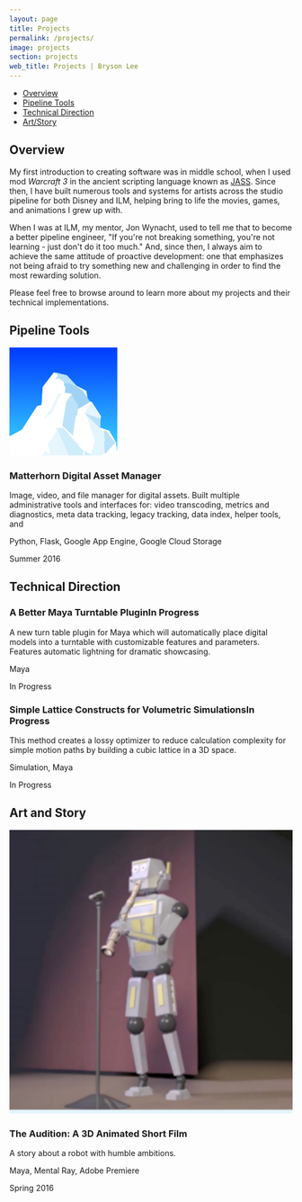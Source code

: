 ```yaml
---
layout: page
title: Projects
permalink: /projects/
image: projects
section: projects
web_title: Projects | Bryson Lee
---
```



* [Overview](#overview)
* [Pipeline Tools](#pipeline-tools)
* [Technical Direction](#technical-direction)
* [Art/Story](#art-and-story)


## Overview
My first introduction to creating software was in middle school, when I used mod *Warcraft 3* in the ancient scripting language known as [JASS](https://en.wikipedia.org/wiki/JASS). Since then, I have built numerous tools and systems for artists across the studio pipeline for both Disney and ILM, helping bring to life the movies, games, and animations I grew up with. 

When I was at ILM, my mentor, Jon Wynacht, used to tell me that to become a better pipeline engineer, "If you're not breaking something, you're not learning - just don't do it too much." And, since then, I always aim to achieve the same attitude of proactive development: one that emphasizes not being afraid to try something new and challenging in order to find the most rewarding solution.

Please feel free to browse around to learn more about my projects and their technical implementations.

## Pipeline Tools
<div class="project-entry d-flex">
  <img class="align-self-start hidden-xs-down" src="/assets/img/matterhorn_square.png">
  <div class="align-self-start">
    <h3 class="project-title">Matterhorn Digital Asset Manager</h3>
    <p>Image, video, and file manager for digital assets. Built multiple administrative tools and interfaces for: video transcoding, metrics and diagnostics, meta data tracking, legacy tracking, data index, helper tools, and</p>
    <p class="project-annotation"><i class="fa fa-file-code-o"></i>Python, Flask, Google App Engine, Google Cloud Storage</p>
    <p class="project-annotation"><i class="fa fa-calendar-o"></i>Summer 2016</p>
  </div>
</div>

## Technical Direction
<div class="project-entry d-flex">
  <div class="align-self-start">
    <h3 class="project-title">A Better Maya Turntable Plugin<span class="badge">In Progress</span></h3>
    <p>A new turn table plugin for Maya which will automatically place digital models into a turntable with customizable features and parameters. Features automatic lightning for dramatic showcasing.</p>
    <p class="project-annotation"><i class="fa fa-file-code-o"></i>Maya</p>
    <p class="project-annotation"><i class="fa fa-calendar-o"></i>In Progress</p>
  </div>
</div>
<div class="project-entry d-flex">
  <div class="align-self-start">
    <h3 class="project-title">Simple Lattice Constructs for Volumetric Simulations<span class="badge">In Progress</span></h3>
    <p>This method creates a lossy optimizer to reduce calculation complexity for simple motion paths by building a cubic lattice in a 3D space.</p>
    <p class="project-annotation"><i class="fa fa-file-code-o"></i>Simulation, Maya</p>
    <p class="project-annotation"><i class="fa fa-calendar-o"></i>In Progress</p>
  </div>
</div>

## Art and Story
<div class="project-entry d-flex">
  <img class="align-self-start hidden-xs-down" src="/assets/img/audition_square.png">
  <div class="align-self-start">
    <h3 class="project-title">The Audition: A 3D Animated Short Film</h3>
    <p>A story about a robot with humble ambitions.</p>
    <p class="project-annotation"><i class="fa fa-file-code-o"></i>Maya, Mental Ray, Adobe Premiere</p>
    <p class="project-annotation"><i class="fa fa-calendar-o"></i>Spring 2016</p>
  </div>
</div>

